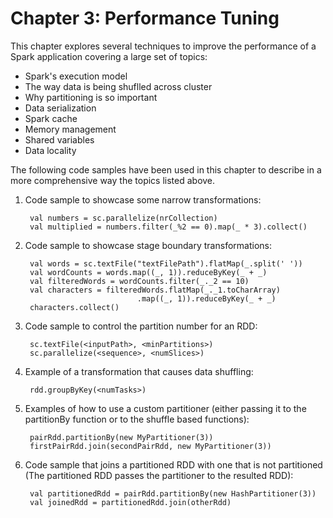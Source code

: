 # Chapter 3: Performance Tuning

This chapter explores several techniques to improve the performance of a Spark application covering a large set of topics:
  - Spark's execution model
  - The way data is being shuflled across cluster
  - Why partitioning is so important
  - Data serialization
  - Spark cache
  - Memory management
  - Shared variables
  - Data locality

The following code samples have been used in this chapter to describe in a more comprehensive way the topics listed above.

1. Code sample to showcase some narrow transformations:

        val numbers = sc.parallelize(nrCollection)
        val multiplied = numbers.filter(_%2 == 0).map(_ * 3).collect()

2. Code sample to showcase stage boundary transformations:
    
        val words = sc.textFile("textFilePath").flatMap(_.split(' ')) 
        val wordCounts = words.map((_, 1)).reduceByKey(_ + _)
        val filteredWords = wordCounts.filter(_._2 == 10)
        val characters = filteredWords.flatMap(_._1.toCharArray)
                                .map((_, 1)).reduceByKey(_ + _)
        characters.collect()

3. Code sample to control the partition number for an RDD:

        sc.textFile(<inputPath>, <minPartitions>)
        sc.parallelize(<sequence>, <numSlices>)

4. Example of a transformation that causes data shuffling:

        rdd.groupByKey(<numTasks>)

5. Examples of how to use a custom partitioner (either passing it to the partitionBy function or to the shuffle based functions):

        pairRdd.partitionBy(new MyPartitioner(3))
        firstPairRdd.join(secondPairRdd, new MyPartitioner(3))
        
6. Code sample that joins a partitioned RDD with one that is not partitioned (The partitioned RDD passes the partitioner to the resulted RDD):

        val partitionedRdd = pairRdd.partitionBy(new HashPartitioner(3))
        val joinedRdd = partitionedRdd.join(otherRdd)
